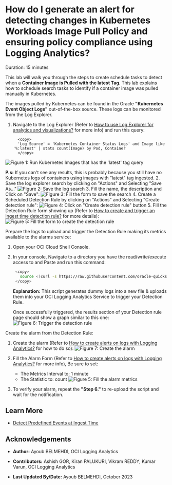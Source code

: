 # How do I generate an alert for detecting changes in Kubernetes Workloads Image Pull Policy and ensuring policy compliance using Logging Analytics?

Duration: 15 minutes

This lab will walk you through the steps to create schedule tasks to detect when a **Container Image is Pulled with the latest Tag**.
This lab explains how to schedule search tasks to identify if a container image was pulled manually in Kubernetes.

The images pulled by Kubernetes can be found in the Oracle **"Kubernetes Event Object Logs"** out-of-the-box source. These logs can be monitored from the Log Explorer.

1. Navigate to the Log Explorer (Refer to [How to use Log Explorer for analytics and visualizations?](?lab=sprint-log-explorer-for-analytics-and-visualizations) for more info) and run this query:

    ```MQL
      <copy>
      'Log Source' = 'Kubernetes Container Status Logs' and Image like '%:latest' | stats count(Image) by Pod, Container
      </copy>
    ```

  ![Figure 1: Run Kubernetes Images that has the 'latest' tag query](images/run-kubernetes-images-with-latest-tag-query.png)

  **P.s:** If you can't see any results, this is probably because you still have no Kubernetes logs of containers using images with "latest" tag ingested.
2. Save the log explorer search by clicking on "Actions" and Selecting "Save As..."
  ![Figure 2: Save the log search](images/save-log-explorer-search.png)
3. Fill the name, the description and Click on "Save":
  ![Figure 3: Fill the form to save the search](images/fill-save-search-form.png)
4. Create a Scheduled Detection Rule by clicking on "Actions" and Selecting "Create detection rule":
  ![Figure 4: Click on "Create detection rule" button](images/click-on-detection-rule-creation.png)
5. Fill the Detection Rule form showing up (Refer to [How to create and trigger an ingest time detection rule?](?lab=sprint-create-and-trigger-ingest-time-detection-rule) for more details):
  ![Figure 5: Fill the form to create the detection rule](images/fill-detection-rule-form.png)

Prepare the logs to upload and trigger the Detection Rule making its metrics available to the alarms service:

1. Open your OCI Cloud Shell Console.
2. In your console, Navigate to a directory you have the read/write/execute access to and Paste and run this command:

     ```bash
      <copy>
        source <(curl -s https://raw.githubusercontent.com/oracle-quickstart/oci-observability-and-management/master/utils/create-sprint-container-image-pulled-manually-logs-script.sh) > kubernetes-live-labs-logs.json && python <(curl -s https://raw.githubusercontent.com/oracle-quickstart/oci-observability-and-management/master/utils/upload-logs-file-to-oci.py) -s "kubernetes-live-labs-logs.json" -n "Live Labs Upload - You can delete it once you are done" -l "Kubernetes Container Status Logs" -f "kubernetes-live-labs-logs.json"
      </copy>

    ```

    **Explanation:** This script generates dummy logs into a new file & uploads them into your OCI Logging Analytics Service to trigger your Detection Rule.

    Once successfully triggered, the results section of your Detection rule page should show a graph similar to this one:
    ![Figure 6: Trigger the detection rule](images/wait-for-rule-to-be-triggered.png)

Create the alarm from the Detection Rule:

1. Create the alarm (Refer to [How to create alerts on logs with Logging Analytics?](?labs=sprint-alerts-on-logs-with-logging-analytics) for how to do so):
  ![Figure 7: Create the alarm](images/click-on-create-alarm.png)

2. Fill the Alarm Form (Refer to [How to create alerts on logs with Logging Analytics?](?labs=sprint-alerts-on-logs-with-logging-analytics) for more info), Be sure to set:
    - The Metrics Interval to: 1 minute
    - The Statistic to: count
    ![Figure 5: Fill the alarm metrics](images/fill-alarm-metrics.png)

3. To verify your alarm, repeat the **"Step 6."** to re-upload the script and wait for the notification.

## Learn More

- [Detect Predefined Events at Ingest Time](https://docs.oracle.com/en-us/iaas/logging-analytics/doc/detect-predefined-events-ingest-time.html#GUID-D28CF994-288F-48C3-8CE5-28CE29C3482C)

## Acknowledgements

- **Author:** Ayoub BELMEHDI, OCI Logging Analytics

- **Contributors:** Ashish GOR, Kiran PALUKURI, Vikram REDDY, Kumar Varun, OCI Logging Analytics

- **Last Updated By/Date:** Ayoub BELMEHDI, October 2023
